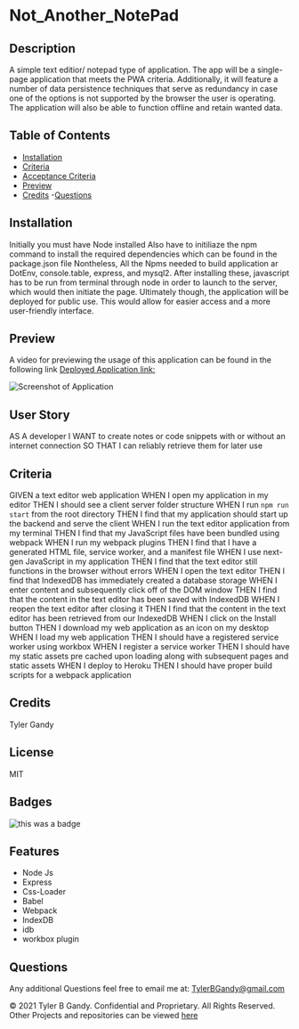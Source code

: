 # Not_Another_NotePad

## Description

A simple text editior/ notepad type of application. The app will be a single-page application that meets the PWA criteria. Additionally, it will feature a number of data persistence techniques that serve as redundancy in case one of the options is not supported by the browser the user is operating. The application will also be able to function offline and retain wanted data.

## Table of Contents

- [Installation](#installation)
- [Criteria](#criteria)
- [Acceptance Criteria](#criteria)
- [Preview](#Preview)
- [Credits](#credits) -[Questions](#questions)

## Installation

Initially you must have Node installed
Also have to initiliaze the npm command to install the required dependencies which can
be found in the package.json file
Nontheless, All the Npms needed to build application ar DotEnv, console.table, express, and mysql2.
After installing these, javascript has to be run from terminal through node in order to launch to the server, which would
then initiate the page.
Ultimately though, the application will be deployed for public use. This would allow for easier access and a more user-friendly interface.

## Preview

A video for previewing the usage of this application can be found in the following link
[Deployed Application link: ](https://not-another-notepad.herokuapp.com/)

![Screenshot of Application](https://user-images.githubusercontent.com/94323045/167522152-c5a62188-4be4-4e2e-9f29-b8fa30d1b6ce.jpg)

## User Story

AS A developer
I WANT to create notes or code snippets with or without an internet connection
SO THAT I can reliably retrieve them for later use

## Criteria

GIVEN a text editor web application
WHEN I open my application in my editor
THEN I should see a client server folder structure
WHEN I run `npm run start` from the root directory
THEN I find that my application should start up the backend and serve the client
WHEN I run the text editor application from my terminal
THEN I find that my JavaScript files have been bundled using webpack
WHEN I run my webpack plugins
THEN I find that I have a generated HTML file, service worker, and a manifest file
WHEN I use next-gen JavaScript in my application
THEN I find that the text editor still functions in the browser without errors
WHEN I open the text editor
THEN I find that IndexedDB has immediately created a database storage
WHEN I enter content and subsequently click off of the DOM window
THEN I find that the content in the text editor has been saved with IndexedDB
WHEN I reopen the text editor after closing it
THEN I find that the content in the text editor has been retrieved from our IndexedDB
WHEN I click on the Install button
THEN I download my web application as an icon on my desktop
WHEN I load my web application
THEN I should have a registered service worker using workbox
WHEN I register a service worker
THEN I should have my static assets pre cached upon loading along with subsequent pages and static assets
WHEN I deploy to Heroku
THEN I should have proper build scripts for a webpack application

## Credits

Tyler Gandy

## License

MIT

## Badges

![this was a badge](https://img.shields.io/badge/License-MIT-blue.svg)

## Features

- Node Js
- Express
- Css-Loader
- Babel
- Webpack
- IndexDB
- idb
- workbox plugin

## Questions

Any additional Questions feel free to email me at: TylerBGandy@gmail.com

© 2021 Tyler B Gandy. Confidential and Proprietary. All Rights Reserved.
Other Projects and repositories can be viewed [here](www.github.com/TyGBenjamin)

